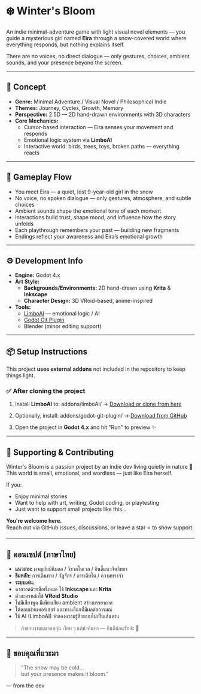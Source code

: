 # ❄️ Winter's Bloom

An indie minimal-adventure game with light visual novel elements — you guide a mysterious girl named **Eira** through a snow-covered world where everything responds, but nothing explains itself.

There are no voices, no direct dialogue — only gestures, choices, ambient sounds, and your presence beyond the screen.

---

## 🧊 Concept

- **Genre:** Minimal Adventure / Visual Novel / Philosophical Indie  
- **Themes:** Journey, Cycles, Growth, Memory  
- **Perspective:** 2.5D — 2D hand-drawn environments with 3D characters  
- **Core Mechanics:**
  - Cursor-based interaction — Eira senses your movement and responds
  - Emotional logic system via **LimboAI**
  - Interactive world: birds, trees, toys, broken paths — everything reacts

---

## 🌸 Gameplay Flow

- You meet Eira — a quiet, lost 9-year-old girl in the snow
- No voice, no spoken dialogue — only gestures, atmosphere, and subtle choices
- Ambient sounds shape the emotional tone of each moment
- Interactions build trust, shape mood, and influence how the story unfolds
- Each playthrough remembers your past — building new fragments
- Endings reflect your awareness and Eira’s emotional growth

---

## ⚙️ Development Info

- **Engine:** Godot 4.x  
- **Art Style:**  
  - **Backgrounds/Environments:** 2D hand-drawn using **Krita** & **Inkscape**  
  - **Character Design:** 3D VRoid-based, anime-inspired  
- **Tools:**  
  - [LimboAI](https://github.com/lawnjelly/limboai) — emotional logic / AI  
  - [Godot Git Plugin](https://github.com/godotengine/godot-git-plugin)  
  - Blender (minor editing support)

---

## 📦 Setup Instructions

This project **uses external addons** not included in the repository to keep things light.

### ✅ After cloning the project

1. Install **LimboAI** to: addons/limboAI/
→ [Download or clone from here](https://github.com/lawnjelly/limboai)

2. Optionally, install: addons/godot-git-plugin/
→ [Download from GitHub](https://github.com/godotengine/godot-git-plugin)

3. Open the project in **Godot 4.x** and hit "Run" to preview ✨

---

## 🤍 Supporting & Contributing

Winter's Bloom is a passion project by an indie dev living quietly in nature 🌱  
This world is small, emotional, and wordless — just like Eira herself.

If you:

- Enjoy minimal stories
- Want to help with art, writing, Godot coding, or playtesting
- Just want to support small projects like this...

**You're welcome here.**  
Reach out via GitHub issues, discussions, or leave a star ⭐ to show support.

---

## 🧊 คอนเซปต์ (ภาษาไทย)

- **แนวเกม:** ผจญภัยมินิมอล / วิชวลโนเวล / อินดี้แนวจิตวิทยา  
- **ธีมหลัก:** การเดินทาง / วัฏจักร / การเติบโต / ความทรงจำ  
- **ระบบเด่น:**
- ฉากวาดด้วยมือทั้งหมด ใช้ **Inkscape** และ **Krita**
- ตัวละครหลักใช้ **VRoid Studio**  
- ไม่มีเสียงพูด มีเพียงเสียง ambient สร้างบรรยากาศ  
- โต้ตอบผ่านเคอร์เซอร์ และทางเลือกที่มีผลต่ออารมณ์  
- ใช้ AI (LimboAI) จำลองความรู้สึกแบบไม่เป็นเส้นตรง  

> ถ้าชอบงานแนวอบอุ่น เงียบ ๆ แต่น่าค้นหา — ยินดีต้อนรับค่ะ 🍃

---

## 🙏 ขอบคุณที่แวะมา

> "The snow may be cold...  
> but your presence makes it bloom."

— from the dev
